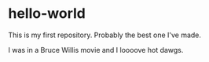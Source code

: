 # hello-world
This is my first repository.  Probably the best one I've made.  

I was in a Bruce Willis movie and I loooove hot dawgs.  
